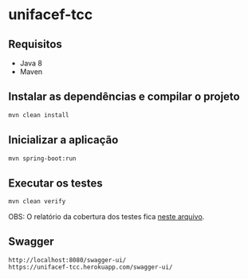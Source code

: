 # unifacef-tcc

## Requisitos
* Java 8
* Maven

## Instalar as dependências e compilar o projeto
```sh
mvn clean install
```

## Inicializar a aplicação
```sh
mvn spring-boot:run
```

## Executar os testes
```sh
mvn clean verify
```
OBS: O relatório da cobertura dos testes fica [neste arquivo](./target/jacoco/index.html).

## Swagger
```
http://localhost:8080/swagger-ui/
https://unifacef-tcc.herokuapp.com/swagger-ui/
```

